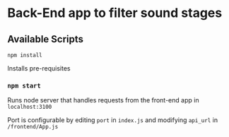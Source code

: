 # Back-End app to filter sound stages

## Available Scripts

`npm install`

Installs pre-requisites

### `npm start`

Runs node server that handles requests from the front-end app in `localhost:3100`

Port is configurable by editing `port` in `index.js` and modifying `api_url` in `/frontend/App.js`
